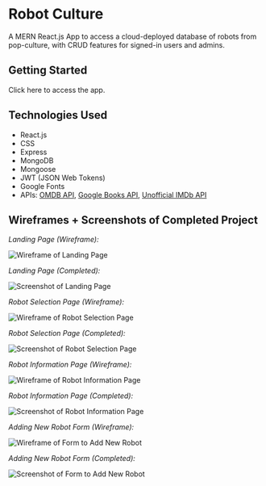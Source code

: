 # Robot Culture

A MERN React.js App to access a cloud-deployed database of robots from pop-culture, with CRUD features for signed-in users and admins.

## Getting Started
Click here to access the app.

## Technologies Used
* React.js
* CSS
* Express
* MongoDB
* Mongoose
* JWT (JSON Web Tokens)
* Google Fonts
* APIs: [OMDB API](http://omdbapi.com/), [Google Books API](https://developers.google.com/books), [Unofficial IMDb API](https://rapidapi.com/hmerritt/api/imdb-internet-movie-database-unofficial/details)

## Wireframes + Screenshots of Completed Project

*Landing Page (Wireframe):*

![Wireframe of Landing Page](https://i.imgur.com/3Ikiw5U.png)

*Landing Page (Completed):*

![Screenshot of Landing Page](https://i.imgur.com/xhemmLN.png)

*Robot Selection Page (Wireframe):*

![Wireframe of Robot Selection Page](https://i.imgur.com/2lZDZre.png)

*Robot Selection Page (Completed):*

![Screenshot of Robot Selection Page](https://i.imgur.com/JUfgyDa.jpg)

*Robot Information Page (Wireframe):*

![Wireframe of Robot Information Page](https://i.imgur.com/r13aKjt.png)

*Robot Information Page (Completed):*

![Screenshot of Robot Information Page](https://i.imgur.com/B5efbMM.png)

*Adding New Robot Form (Wireframe):*

![Wireframe of Form to Add New Robot](https://i.imgur.com/4UmOCM7.png)

*Adding New Robot Form (Completed):*

![Screenshot of Form to Add New Robot](https://i.imgur.com/zfBN8AK.png)
